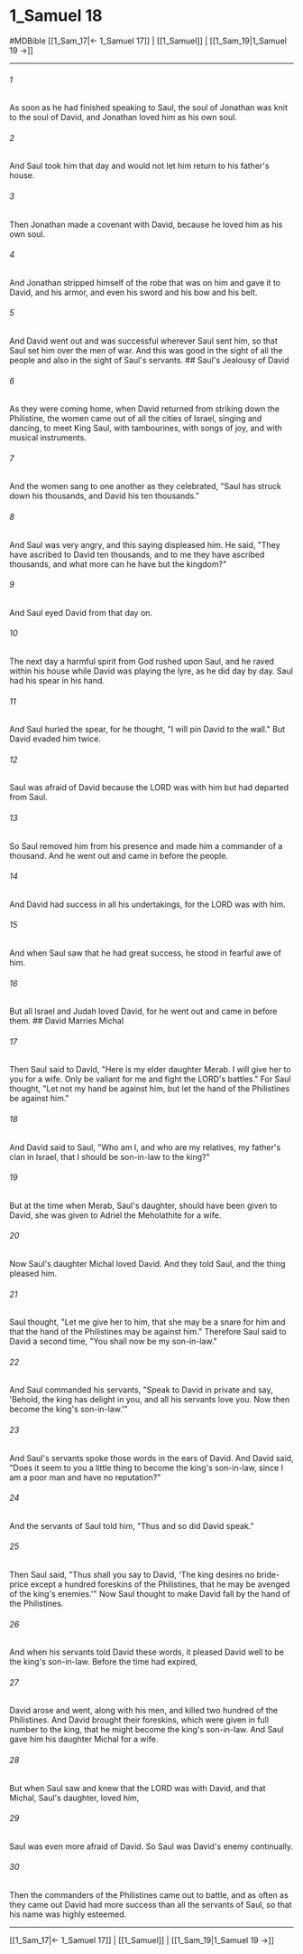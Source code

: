 # 1_Samuel 18
#MDBible
[[1_Sam_17|← 1_Samuel 17]] | [[1_Samuel]] | [[1_Sam_19|1_Samuel 19 →]]

***

###### 1 

As soon as he had finished speaking to Saul, the soul of Jonathan was knit to the soul of David, and Jonathan loved him as his own soul. 

###### 2 

And Saul took him that day and would not let him return to his father's house. 

###### 3 

Then Jonathan made a covenant with David, because he loved him as his own soul. 

###### 4 

And Jonathan stripped himself of the robe that was on him and gave it to David, and his armor, and even his sword and his bow and his belt. 

###### 5 

And David went out and was successful wherever Saul sent him, so that Saul set him over the men of war. And this was good in the sight of all the people and also in the sight of Saul's servants. ## Saul's Jealousy of David 

###### 6 

As they were coming home, when David returned from striking down the Philistine, the women came out of all the cities of Israel, singing and dancing, to meet King Saul, with tambourines, with songs of joy, and with musical instruments. 

###### 7 

And the women sang to one another as they celebrated, "Saul has struck down his thousands, and David his ten thousands." 

###### 8 

And Saul was very angry, and this saying displeased him. He said, "They have ascribed to David ten thousands, and to me they have ascribed thousands, and what more can he have but the kingdom?" 

###### 9 

And Saul eyed David from that day on. 

###### 10 

The next day a harmful spirit from God rushed upon Saul, and he raved within his house while David was playing the lyre, as he did day by day. Saul had his spear in his hand. 

###### 11 

And Saul hurled the spear, for he thought, "I will pin David to the wall." But David evaded him twice. 

###### 12 

Saul was afraid of David because the LORD was with him but had departed from Saul. 

###### 13 

So Saul removed him from his presence and made him a commander of a thousand. And he went out and came in before the people. 

###### 14 

And David had success in all his undertakings, for the LORD was with him. 

###### 15 

And when Saul saw that he had great success, he stood in fearful awe of him. 

###### 16 

But all Israel and Judah loved David, for he went out and came in before them. ## David Marries Michal 

###### 17 

Then Saul said to David, "Here is my elder daughter Merab. I will give her to you for a wife. Only be valiant for me and fight the LORD's battles." For Saul thought, "Let not my hand be against him, but let the hand of the Philistines be against him." 

###### 18 

And David said to Saul, "Who am I, and who are my relatives, my father's clan in Israel, that I should be son-in-law to the king?" 

###### 19 

But at the time when Merab, Saul's daughter, should have been given to David, she was given to Adriel the Meholathite for a wife. 

###### 20 

Now Saul's daughter Michal loved David. And they told Saul, and the thing pleased him. 

###### 21 

Saul thought, "Let me give her to him, that she may be a snare for him and that the hand of the Philistines may be against him." Therefore Saul said to David a second time, "You shall now be my son-in-law." 

###### 22 

And Saul commanded his servants, "Speak to David in private and say, 'Behold, the king has delight in you, and all his servants love you. Now then become the king's son-in-law.'" 

###### 23 

And Saul's servants spoke those words in the ears of David. And David said, "Does it seem to you a little thing to become the king's son-in-law, since I am a poor man and have no reputation?" 

###### 24 

And the servants of Saul told him, "Thus and so did David speak." 

###### 25 

Then Saul said, "Thus shall you say to David, 'The king desires no bride-price except a hundred foreskins of the Philistines, that he may be avenged of the king's enemies.'" Now Saul thought to make David fall by the hand of the Philistines. 

###### 26 

And when his servants told David these words, it pleased David well to be the king's son-in-law. Before the time had expired, 

###### 27 

David arose and went, along with his men, and killed two hundred of the Philistines. And David brought their foreskins, which were given in full number to the king, that he might become the king's son-in-law. And Saul gave him his daughter Michal for a wife. 

###### 28 

But when Saul saw and knew that the LORD was with David, and that Michal, Saul's daughter, loved him, 

###### 29 

Saul was even more afraid of David. So Saul was David's enemy continually. 

###### 30 

Then the commanders of the Philistines came out to battle, and as often as they came out David had more success than all the servants of Saul, so that his name was highly esteemed. 

***

[[1_Sam_17|← 1_Samuel 17]] | [[1_Samuel]] | [[1_Sam_19|1_Samuel 19 →]]
